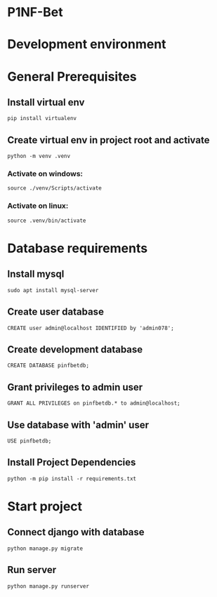 # P1NF-Bet

# Development environment

# General Prerequisites

## Install virtual env

```
pip install virtualenv
```

## Create virtual env in project root and activate

```
python -m venv .venv
```
### Activate on windows:

```
source ./venv/Scripts/activate
```

### Activate on linux:
```
source .venv/bin/activate
```
# Database requirements

## Install mysql

```
sudo apt install mysql-server
```


## Create user database

```
CREATE user admin@localhost IDENTIFIED by 'admin078';
```

## Create development database
```
CREATE DATABASE pinfbetdb;
```

## Grant privileges to admin user

```
GRANT ALL PRIVILEGES on pinfbetdb.* to admin@localhost;
```

## Use database with 'admin' user

```
USE pinfbetdb;
```

## Install Project Dependencies

```
python -m pip install -r requirements.txt
```

# Start project

## Connect django with database

```
python manage.py migrate
```

## Run server 
```
python manage.py runserver
```